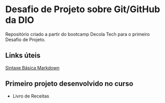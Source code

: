 # Desafio de Projeto sobre Git/GitHub da DIO
Repositório criado a partir do bootcamp Decola Tech para o primeiro Desafio de Projeto.

## Links úteis
[Sintaxe Básica Markdown](https://www.markdownguide.org/basic-syntax/)

## Primeiro projeto desenvolvido no curso
* Livro de Receitas
